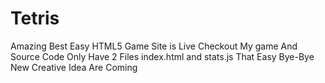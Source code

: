 # Tetris
Amazing Best Easy HTML5 Game Site is Live Checkout My game And Source Code Only Have 2 Files index.html and stats.js That Easy Bye-Bye  New Creative Idea Are Coming

